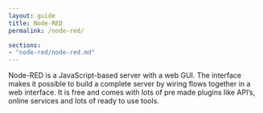```yaml
---
layout: guide
title: Node-RED
permalink: /node-red/

sections:
- "node-red/node-red.md"
---
```


Node-RED is a JavaScript-based server with a web GUI. The interface makes it possible to build a complete server by wiring flows together in a web interface.
It is free and comes with lots of pre made plugins like API’s, online services and lots of ready to use tools.